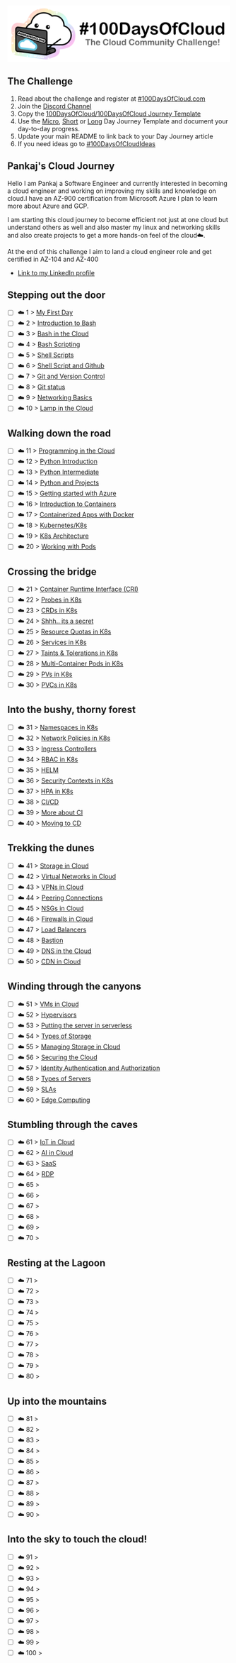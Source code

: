 <p align="center">
  <img src="banner.png">
</p>

## The Challenge
1. Read about the challenge and register at [#100DaysOfCloud.com](https://100DaysOfCloud.com)
2. Join the [Discord Channel](https://discord.gg/c6Db8nY)
3. Copy the [100DaysOfCloud/100DaysOfCloud Journey Template](https://github.com/100DaysOfCloud/100DaysOfCloud/generate)
4. Use the [Micro](Templates/000-DAY-ARTICLE-MICRO-TEMPLATE.md), [Short](Templates/001-DAY-ARTICLE-SHORT-TEMPLATE.md) or [Long](Templates/002-DAY-ARTICLE-LONG-TEMPLATE.md) Day Journey Template and document your day-to-day progress.
5. Update your main README to link back to your Day Journey article
4. If you need ideas go to [#100DaysOfCloudIdeas](https://github.com/100DaysOfCloud/100DaysOfCloudIdeas)


## Pankaj's Cloud Journey

Hello I am Pankaj a Software Engineer and currently interested in becoming a cloud engineer and working on improving my skills and knowledge on cloud.I have an AZ-900 certification from Microsoft Azure I plan to learn more about Azure and GCP.

I am starting this cloud journey to become efficient not just at one cloud but understand others as well and also master my linux and networking skills and also create projects to get a more hands-on feel of the cloud☁️.

At the end of this challenge I aim to land a cloud engineer role and get certified in AZ-104 and AZ-400 


- [Link to my LinkedIn profile](https://www.linkedin.com/in/pankaj-biradar)

## Stepping out the door

- [ ] ☁️ 1 > [My First Day](Journey/001/Readme.md)
- [ ] ☁️ 2 > [Introduction to Bash](Journey/002/Readme.md)
- [ ] ☁️ 3 > [Bash in the Cloud](Journey/003/Readme.md)
- [ ] ☁️ 4 > [Bash Scripting](Journey/004/Readme.md)
- [ ] ☁️ 5 > [Shell Scripts](Journey/005/Readme.md)
- [ ] ☁️ 6 > [Shell Script and Github](Journey/006/Readme.md)
- [ ] ☁️ 7 > [Git and Version Control](Journey/007/Readme.md)
- [ ] ☁️ 8 > [Git status](Journey/008/Readme.md)
- [ ] ☁️ 9 > [Networking Basics](Journey/009/Readme.md)
- [ ] ☁️ 10 > [Lamp in the Cloud](Journey/010/Readme.md)

## Walking down the road

- [ ] ☁️ 11 > [Programming in the Cloud](Journey/011/Readme.md)
- [ ] ☁️ 12 > [Python Introduction](Journey/012/Readme.md)
- [ ] ☁️ 13 > [Python Intermediate](Journey/013/Readme.md)
- [ ] ☁️ 14 > [Python and Projects](Journey/014/Readme.md)
- [ ] ☁️ 15 > [Getting started with Azure](Journey/015/Readme.md)
- [ ] ☁️ 16 > [Introduction to Containers](Journey/016/Readme.md)
- [ ] ☁️ 17 > [Containerized Apps with Docker](Journey/017/Readme.md)
- [ ] ☁️ 18 > [Kubernetes/K8s](Journey/018/Readme.md)
- [ ] ☁️ 19 > [K8s Architecture](Journey/019/Readme.md)
- [ ] ☁️ 20 > [Working with Pods](Journey/020/Readme.md)

## Crossing the bridge

- [ ] ☁️ 21 > [Container Runtime Interface (CRI)](Journey/021/Readme.md)
- [ ] ☁️ 22 > [Probes in K8s](Journey/022/Readme.md)
- [ ] ☁️ 23 > [CRDs in K8s](Journey/023/Readme.md)
- [ ] ☁️ 24 > [Shhh.. its a secret](Journey/024/Readme.md)
- [ ] ☁️ 25 > [Resource Quotas in K8s](Journey/025/Readme.md)
- [ ] ☁️ 26 > [Services in K8s](Journey/026/Readme.md)
- [ ] ☁️ 27 > [Taints & Tolerations in K8s](Journey/027/Readme.md)
- [ ] ☁️ 28 > [Multi-Container Pods in K8s](Journey/028/Readme.md)
- [ ] ☁️ 29 > [PVs in K8s](Journey/029/Readme.md)
- [ ] ☁️ 30 > [PVCs in K8s](Journey/030/Readme.md)

## Into the bushy, thorny forest

- [ ] ☁️ 31 > [Namespaces in K8s](Journey/031/Readme.md)
- [ ] ☁️ 32 > [Network Policies in K8s](Journey/032/Readme.md)
- [ ] ☁️ 33 > [Ingress Controllers](Journey/033/Readme.md)
- [ ] ☁️ 34 > [RBAC in K8s](Journey/034/Readme.md)
- [ ] ☁️ 35 > [HELM](Journey/035/Readme.md)
- [ ] ☁️ 36 > [Security Contexts in K8s](Journey/036/Readme.md)
- [ ] ☁️ 37 > [HPA in K8s](Journey/037/Readme.md)
- [ ] ☁️ 38 > [CI/CD](Journey/038/Readme.md)
- [ ] ☁️ 39 > [More about CI](Journey/039/Readme.md)
- [ ] ☁️ 40 > [Moving to CD](Journey/040/Readme.md)

## Trekking the dunes

- [ ] ☁️ 41 > [Storage in Cloud](Journey/041/Readme.md)
- [ ] ☁️ 42 > [Virtual Networks in Cloud](Journey/042/Readme.md)
- [ ] ☁️ 43 > [VPNs in Cloud](Journey/043/Readme.md)
- [ ] ☁️ 44 > [Peering Connections](Journey/044/Readme.md)
- [ ] ☁️ 45 > [NSGs in Cloud](Journey/045/Readme.md)
- [ ] ☁️ 46 > [Firewalls in Cloud](Journey/046/Readme.md)
- [ ] ☁️ 47 > [Load Balancers](Journey/047/Readme.md)
- [ ] ☁️ 48 > [Bastion](Journey/048/Readme.md)
- [ ] ☁️ 49 > [DNS in the Cloud](Journey/049/Readme.md)
- [ ] ☁️ 50 > [CDN in Cloud](Journey/050/Readme.md)

## Winding through the canyons

- [ ] ☁️ 51 > [VMs in Cloud](Journey/051/Readme.md)
- [ ] ☁️ 52 > [Hypervisors](Journey/052/Readme.md)
- [ ] ☁️ 53 > [Putting the server in serverless](Journey/053/Readme.md)
- [ ] ☁️ 54 > [Types of Storage](Journey/054/Readme.md)
- [ ] ☁️ 55 > [Managing Storage in Cloud](Journey/055/Readme.md)
- [ ] ☁️ 56 > [Securing the Cloud](Journey/056/Readme.md)
- [ ] ☁️ 57 > [Identity,Authentication and Authorization](Journey/057/Readme.md)
- [ ] ☁️ 58 > [Types of Servers](Journey/058/Readme.md)
- [ ] ☁️ 59 > [SLAs](Journey/059/Readme.md)
- [ ] ☁️ 60 > [Edge Computing](Journey/060/Readme.md)

## Stumbling through the caves

- [ ] ☁️ 61 > [IoT in Cloud](Journey/061/Readme.md)
- [ ] ☁️ 62 > [AI in Cloud](Journey/062/Readme.md)
- [ ] ☁️ 63 > [SaaS](Journey/063/Readme.md)
- [ ] ☁️ 64 > [RDP](Journey/064/Readme.md)
- [ ] ☁️ 65 > [](Journey/065/Readme.md)
- [ ] ☁️ 66 > [](Journey/066/Readme.md)
- [ ] ☁️ 67 > [](Journey/067/Readme.md)
- [ ] ☁️ 68 > [](Journey/068/Readme.md)
- [ ] ☁️ 69 > [](Journey/069/Readme.md)
- [ ] ☁️ 70 > [](Journey/070/Readme.md)

## Resting at the Lagoon

- [ ] ☁️ 71 > [](Journey/071/Readme.md)
- [ ] ☁️ 72 > [](Journey/072/Readme.md)
- [ ] ☁️ 73 > [](Journey/073/Readme.md)
- [ ] ☁️ 74 > [](Journey/074/Readme.md)
- [ ] ☁️ 75 > [](Journey/075/Readme.md)
- [ ] ☁️ 76 > [](Journey/076/Readme.md)
- [ ] ☁️ 77 > [](Journey/077/Readme.md)
- [ ] ☁️ 78 > [](Journey/078/Readme.md)
- [ ] ☁️ 79 > [](Journey/079/Readme.md)
- [ ] ☁️ 80 > [](Journey/080/Readme.md)

## Up into the mountains

- [ ] ☁️ 81 > [](Journey/081/Readme.md)
- [ ] ☁️ 82 > [](Journey/082/Readme.md)
- [ ] ☁️ 83 > [](Journey/083/Readme.md)
- [ ] ☁️ 84 > [](Journey/084/Readme.md)
- [ ] ☁️ 85 > [](Journey/085/Readme.md)
- [ ] ☁️ 86 > [](Journey/086/Readme.md)
- [ ] ☁️ 87 > [](Journey/087/Readme.md)
- [ ] ☁️ 88 > [](Journey/088/Readme.md)
- [ ] ☁️ 89 > [](Journey/089/Readme.md)
- [ ] ☁️ 90 > [](Journey/090/Readme.md)

## Into the sky to touch the cloud!

- [ ] ☁️ 91 > [](Journey/091/Readme.md)
- [ ] ☁️ 92 > [](Journey/092/Readme.md)
- [ ] ☁️ 93 > [](Journey/093/Readme.md)
- [ ] ☁️ 94 > [](Journey/094/Readme.md)
- [ ] ☁️ 95 > [](Journey/095/Readme.md)
- [ ] ☁️ 96 > [](Journey/096/Readme.md)
- [ ] ☁️ 97 > [](Journey/097/Readme.md)
- [ ] ☁️ 98 > [](Journey/098/Readme.md)
- [ ] ☁️ 99 > [](Journey/099/Readme.md)
- [ ] ☁️ 100 > [](Journey/100/Readme.md)
